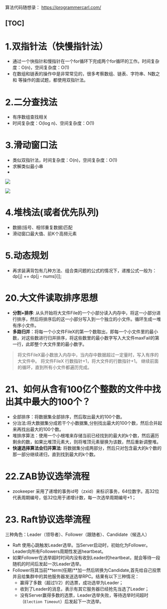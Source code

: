 
算法代码随想录： https://programmercarl.com/

[TOC]
----


# 1.双指针法（快慢指针法）
 
- 通过一个快指针和慢指针在一个for循环下完成两个for循环的工作。时间复杂度：O(n)，空间复杂度：O(1)
- 在数组和链表的操作中是非常常见的，很多考察数组、链表、字符串、N数之和 等操作的面试题，都使用双指针法。

# 2.二分查找法

- 有序数组查找相关
- 时间复杂度：O(log n)、空间复杂度：O(1)


# 3.滑动窗口法

- 类似双指针法，时间复杂度：O(n)，空间复杂度：O(1)
- 求解类似最小串
- 
![](https://img2024.cnblogs.com/blog/1694759/202405/1694759-20240527160955779-308986157.gif)

![](https://img2024.cnblogs.com/blog/1694759/202405/1694759-20240527163347403-940164935.gif)

# 4.堆栈法(或者优先队列)

- 数据(括号、相邻重复数据)匹配
- 滑动窗口最大值、前K个高频元素

# 5.动态规划
- 再求装满背包有几种方法、组合类问题的公式的情况下，递推公式一般为：dp[j] += dp[j - nums[i]];


# 20.大文件读取排序思想
- **分割+排序**: 从头开始将大文件File的一个小部分读入内存中，将这一小部分进行排序，然后将排序后的这一小部分写入到一个独立的小文件。循环生成一堆有序小文件。
- **多路归并**：将每一个小文件FileX的第一个数取出，即每一个小文件里的最小数，对这些数进行归并排序，将这些数里的最小数字写入大文件maxFail的第一行，此即整个大文件里的最小数字。

>
> 将文件FileX最小数放入内存中，当内存中数据超过一定量时，写入有序的大文件中。
> 将文件FileX 行数指针+1，将大文件的行数指针+1。 继续前面的循环，直到所有小文件都遍历完成。
>

# 21、如何从含有100亿个整数的文件中找出其中最大的100个？

- 全部排序：将数据集全部排序，然后取出最大的100个数。
- 分治法:将大数据集分成若干个小数据集,分别找出最大的100个数，然后合并起来再找出最大的100个数。
- 堆排序算法：使用一个小根堆来存储当前已经找到的最大的k个数，然后遍历剩余的数，如果比堆顶元素大，则将堆顶元素替换为该数，然后重新调整堆。
- **快速选择算法会归并算法**: 将数据集分成两部分，然后只对包含最大的k个数的那一部分继续递归，直到找到最大的k个数。


# 22.ZAB协议选举流程

- zookeeper 采用了递增的事务id号（zxid）来标识事务，64位数字。高32位代表周期编号，低32位用于递增计数，每一次选举周期编号+1；




# 23. Raft协议选举流程
三种角色：Leader（领导者）、Follower（跟随者）、Candidate（候选人）
- Raft 使用心跳触发Leader选举。当Server启动时，初始化为Follower。Leader向所有Followers周期性发送heartbeat。
- 如果Follower在选举超时时间内没有收到Leader的heartbeat，就会等待一段随机的时间后发起一次Leader选举。
- Follower将其当前**term(任期)**加一然后转换为Candidate,首先给自己投票并且给集群中的其他服务器发送选举RPC。结果有以下三种情况：
  - 赢得了多数（超过1/2）的选票，成功选举为Leader；
  - 收到了Leader的消息，表示有其它服务器已经抢先当选了Leader；
  - 没有Server赢得多数的选票，Leader选举失败，等待选举时间超时（`Election Timeout`）后发起下一次选举。















